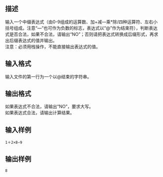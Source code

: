 ## 描述

输入一个中缀表达式（由0-9组成的运算数、加+减—乘*除/四种运算符、左右小括号组成。注意“—”也可作为负数的标志，表达式以“@”作为结束符），判断表达式是否合法，如果不合法，请输出“NO”；否则请把表达式转换成后缀形式，再求出后缀表达式的值并输出。<br /> 注意：必须用栈操作，不能直接输出表达式的值。<br />

## 输入格式

输入文件的第一行为一个以@结束的字符串。

## 输出格式

如果表达式不合法，请输出“NO”，要求大写。<br /> 如果表达式合法，请输出计算结果。<br />

## 输入样例

```plaintext
1＋2×8―9
```

## 输出样例

```plaintext
8
```



 



 

